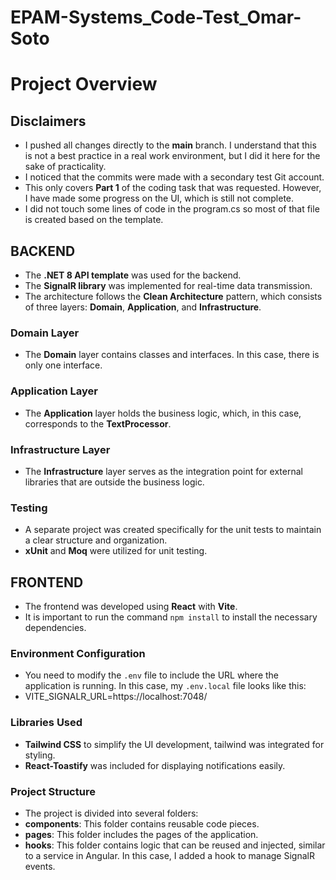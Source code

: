 # EPAM-Systems_Code-Test_Omar-Soto
# Project Overview

## Disclaimers

- I pushed all changes directly to the **main** branch. I understand that this is not a best practice in a real work environment, but I did it here for the sake of practicality.
- I noticed that the commits were made with a secondary test Git account.
- This only covers **Part 1** of the coding task that was requested. However, I have made some progress on the UI, which is still not complete.
- I did not touch some lines of code in the program.cs so most of that file is created based on the template.

## BACKEND
- The **.NET 8 API template** was used for the backend.
- The **SignalR library** was implemented for real-time data transmission.
- The architecture follows the **Clean Architecture** pattern, which consists of three layers: **Domain**, **Application**, and **Infrastructure**.

### Domain Layer
- The **Domain** layer contains classes and interfaces. In this case, there is only one interface.

### Application Layer
- The **Application** layer holds the business logic, which, in this case, corresponds to the **TextProcessor**.

### Infrastructure Layer
- The **Infrastructure** layer serves as the integration point for external libraries that are outside the business logic.
### Testing
- A separate project was created specifically for the unit tests to maintain a clear structure and organization.
- **xUnit** and **Moq** were utilized for unit testing.
## FRONTEND
- The frontend was developed using **React** with **Vite**.
- It is important to run the command `npm install` to install the necessary dependencies.

### Environment Configuration
- You need to modify the `.env` file to include the URL where the application is running. In this case, my `.env.local` file looks like this:
- VITE_SIGNALR_URL=https://localhost:7048/

### Libraries Used
-  **Tailwind CSS**  to simplify the UI development, tailwind was integrated for styling.
- **React-Toastify** was included for displaying notifications easily.
### Project Structure
- The project is divided into several folders:
- **components**: This folder contains reusable code pieces.
- **pages**: This folder includes the pages of the application.
- **hooks**: This folder contains logic that can be reused and injected, similar to a service in Angular. In this case, I added a hook to manage SignalR events.

